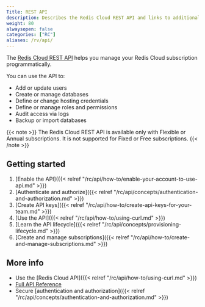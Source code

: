 ```yaml
---
Title: REST API
description: Describes the Redis Cloud REST API and links to additional info
weight: 80
alwaysopen: false
categories: ["RC"]
aliases: /rv/api/
---
```


The [Redis Cloud REST API](https://api.redislabs.com/v1/swagger-ui.html) helps you manage your Redis Cloud subscription programmatically.

You can use the API to:

- Add or update users  
- Create or manage databases  
- Define or change hosting credentials  
- Define or manage roles and permissions  
- Audit access via logs  
- Backup or import databases  

{{< note >}}
The Redis Cloud REST API is available only with Flexible or Annual subscriptions.  It is not supported for Fixed or Free subscriptions.
{{< /note >}}

## Getting started

1. [Enable the API]({{< relref  "/rc/api/how-to/enable-your-account-to-use-api.md" >}})
1. [Authenticate and authorize]({{< relref  "/rc/api/concepts/authentication-and-authorization.md" >}})
1. [Create API keys]({{< relref  "/rc/api/how-to/create-api-keys-for-your-team.md" >}})
1. [Use the API]({{< relref  "/rc/api/how-to/using-curl.md" >}})
1. [Learn the API lifecycle]({{< relref  "/rc/api/concepts/provisioning-lifecycle.md" >}})
1. [Create and manage subscriptions]({{< relref  "/rc/api/how-to/create-and-manage-subscriptions.md" >}})

## More info

- Use the [Redis Cloud API]({{< relref  "/rc/api/how-to/using-curl.md" >}})
- [Full API Reference](https://api.redislabs.com/v1/swagger-ui.html)
- Secure [authentication and authorization]({{< relref  "/rc/api/concepts/authentication-and-authorization.md" >}})
